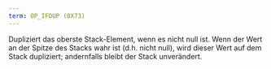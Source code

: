 ```yaml
---
term: OP_IFDUP (0X73)
---
```


Dupliziert das oberste Stack-Element, wenn es nicht null ist. Wenn der Wert an der Spitze des Stacks wahr ist (d.h. nicht null), wird dieser Wert auf dem Stack dupliziert; andernfalls bleibt der Stack unverändert.